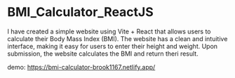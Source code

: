 # BMI_Calculator_ReactJS

I have created a simple website using Vite + React that allows users to calculate their Body Mass Index (BMI). The website has a clean and intuitive interface, making it easy for users to enter their height and weight. Upon submission, the website calculates the BMI and return theri result.

demo: https://bmi-calculator-brook1167.netlify.app/
